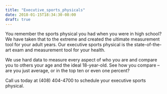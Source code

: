 ```yaml
---
title: "Executive_sports_physicals"
date: 2018-01-15T18:34:30-08:00
draft: true
---
```


You remember the sports physical you had when you were in high school? We have taken that to the extreme and created the ultimate measurement tool for your adult years. Our executive sports physical is the state-of-the-art exam and measurement tool for your health.

We use hard data to measure every aspect of who you are and compare you to others your age and the ideal 18-year-old. See how you compare – are you just average, or in the top ten or even one percent?

Call us today at (408) 404-4700 to schedule your executive sports physical.
